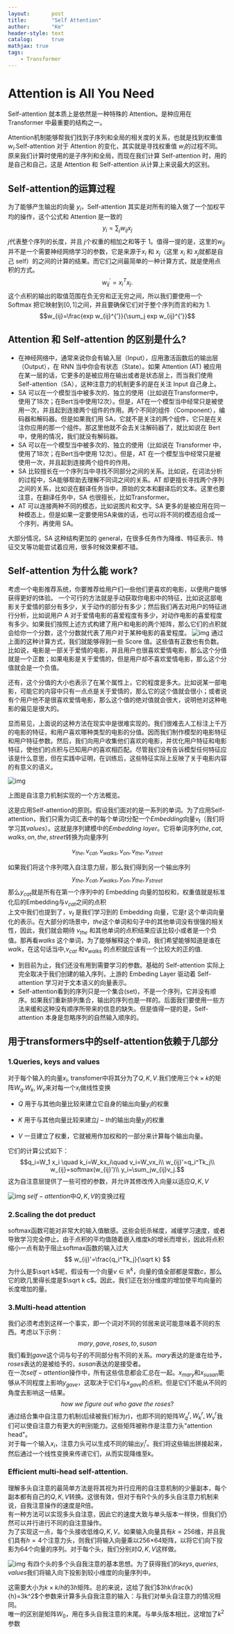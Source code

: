 ```yaml
---
layout:       post
title:        "Self Attention"
author:       "Ke"
header-style: text
catalog:      true
mathjax: true
tags:
    - Transformer
---
```


# Attention is All You Need 


Self-attention 就本质上是依然是一种特殊的 Attention。是种应用在 Transformer 中最重要的结构之一。  

 Attention机制能够帮我们找到子序列和全局的相关度的关系，也就是找到权重值$w_i$.Self-attention 对于 Attention 的变化，其实就是寻找权重值 $w_i$的过程不同。原来我们计算时使用的是子序列和全局，而现在我们计算 Self-attention 时，用的是自己和自己，这是 Attention 和 Self-attention 从计算上来说最大的区别。

 ## Self-attention的运算过程
 为了能够产生输出的向量 $y_i$，Self-attention 其实是对所有的输入做了一个加权平均的操作，这个公式和 Attention 是一致的  
 $$ y_i=\sum_j w_{ij} x_j$$
 $j$代表整个序列的长度，并且 $j$个权重的相加之和等于 1。值得一提的是，这里的$w_{ij}$
 并不是一个需要神经网络学习的参数，它是来源于$x_i$ 和 $x_j$（这里 $x_i$ 和 $x_j$就都是自己 self）的之间的计算的结果。而它们之间最简单的一种计算方式，就是使用点积的方式。
 $$ w_{ij}^{'}=x_i^{T}x_j.$$
 这个点积的输出的取值范围在负无穷和正无穷之间，所以我们要使用一个 Softmax 把它映射到$[0,1]$之间，并且要确保它们对于整个序列而言的和为 1.  
 $$w_{ij}=\frac{exp w_{ij}^{'}}{\sum_j exp w_{ij}^{'}}$$

 ## Attention 和 Self-attention 的区别是什么?

- 在神经网络中，通常来说你会有输入层（Input），应用激活函数后的输出层（Output），在 RNN 当中你会有状态（State）。如果 Attention (AT) 被应用在某一层的话，它更多的是被应用在输出或者是状态层上，而当我们使用 Self-attention（SA），这种注意力的机制更多的是在关注 Input 自己身上。
- SA 可以在一个模型当中被多次的、独立的使用（比如说在Transformer中，使用了18次；在Bert当中使用12次）。但是，AT在一个模型当中经常只是被使用一次，并且起到连接两个组件的作用。两个不同的组件（Component），编码器和解码器。但是如果我们用 SA，它就不是关注的两个组件，它只是在关注你应用的那一个组件。那这里他就不会去关注解码器了，就比如说在 Bert 中，使用的情况，我们就没有解码器。
- SA 可以在一个模型当中被多次的、独立的使用（比如说在 Transformer 中，使用了18次；在Bert当中使用 12次）。但是，AT 在一个模型当中经常只是被使用一次，并且起到连接两个组件的作用。
- SA 比较擅长在一个序列当中寻找不同部分之间的关系。比如说，在词法分析的过程中，SA能够帮助去理解不同词之间的关系。AT 却更擅长寻找两个序列之间的关系，比如说在翻译任务当中，原始的文本和翻译后的文本。这里也要注意，在翻译任务中，SA 也很擅长，比如Transformer。
- AT 可以连接两种不同的模态，比如说图片和文字。SA 更多的是被应用在同一种模态上，但是如果一定要使用SA来做的话，也可以将不同的模态组合成一个序列，再使用 SA。 

大部分情况，SA 这种结构更加的 general，在很多任务作为降维、特征表示、特征交叉等功能尝试着应用，很多时候效果都不错。

## Self-attention 为什么能 work?
考虑一个电影推荐系统，你要推荐给用户们一些他们更喜欢的电影，以便用户能够获得更好的体验。
一个可行的方法就是手动获取你电影中的特征，比如说这部电影关于爱情的部分有多少，关于动作的部分有多少；然后我们再去对用户的特征进行分析，比如说用户 A 对于爱情电影的喜爱程度有多少，对动作电影的喜爱程度有多少。如果我们按照上述方式构建了用户和电影的两个矩阵，那么它们的点积就会给你一个分数，这个分数就代表了用户对于某种电影的喜爱程度。
![img](/img/in-post/post-self-attention/score.jpg)
通过上面的这种计算方式，我们就能够得到一些 Score 值。这些值有正数也有负数。比如说，电影是一部关于爱情的电影，并且用户也很喜欢爱情电影，那么这个分值就是一个正数；如果电影是关于爱情的，但是用户却不喜欢爱情电影，那么这个分值就会是一个负值。

还有，这个分值的大小也表示了在某个属性上，它的程度是多大。比如说某一部电影，可能它的内容中只有一点点是关于爱情的，那么它的这个值就会很小；或者说有个用户他不是很喜欢爱情电影，那么这个值的绝对值就会很大，说明他对这种电影的偏见是很大的。

显而易见，上面说的这种方法在现实中是很难实现的。我们很难去人工标注上千万的电影的特征，和用户喜欢哪种类型的电影的分值。因而我们制作模型的电影特征和用户特征参数。然后，我们向用户收集他们喜欢的电影，并优化用户特征和电影特征，使他们的点积与已知用户的喜欢相匹配。尽管我们没有告诉模型任何特征应该是什么意思，但在实践中证明，在训练后，这些特征实际上反映了关于电影内容的有意义的语义。

![img](/img/in-post/post-self-attention/basic-self-attn.jpg)

上图是自注意力机制实现的一个方法概览。


这是应用Self-attention的原则。假设我们面对的是一系列的单词。为了应用Self-attention，我们只需为词汇表中的每个单词$t$分配一个$Embedding$向量$v_t$（我们将学习其$values$）。这就是序列建模中的$Embedding\ layer$。它将单词序列$the,cat,walks,on,the,street$转换为向量序列  

$$v_{the},v_{cat},v_{walks},v_{on},v_{the},v_{street}$$

如果我们将这个序列喂入自注意力层，那么我们得到另一个输出序列
$$y_{the},y_{cat},y_{walks},y_{on},y_{the},y_{street}$$
那么$y_{cat}$就是所有在第一个序列中的 Embedding 向量的加权和，权重值就是标准化后的Embedding与$v_{cat}$之间的点积  
上文中我们也提到了，$v_t$ 
 是我们学习到的 Embedding 向量，它是$t$ 这个单词向量化的表示。在大部分的场景中，$the$这个单词和句子中的其他单词没有很强的相关性，因此，我们就会期待 $v_{the}$
 和其他单词的点积结果应该比较小或者是一个负值。那再看$walks$
 这个单词，为了能够解释这个单词，我们希望能够知道是谁在 $walk$，在这句话当中,$v_{cat}$
 和$v_{walks}$ 的点积就应该有一个比较大的正的值.

 - 到目前为止，我们还没有用到需要学习的参数。基础的 Self-attention 实际上完全取决于我们创建的输入序列，上游的 Embeding Layer 驱动着 Self-attention 学习对于文本语义的向量表示。
- Self-attention看到的序列只是一个集合(set)，不是一个序列，它并没有顺序。如果我们重新排列集合，输出的序列也是一样的。后面我们要使用一些方法来缓和这种没有顺序所带来的信息的缺失。但是值得一提的是，Self-attention 本身是忽略序列的自然输入顺序的。


## 用于transformers中的self-attention依赖于几部分

### 1.Queries, keys and values
对于每个输入的向量$x_i$, transfomer中将其分为了$Q,K,V$.我们使用三个$k\times k$的矩阵$W_q.W_k,W_v$来对每一个$x_i$做线性变换
- $Q$ 用于与其他向量比较来建立它自身的输出向量$y_i$的权重  



- $K$ 用于与其他向量比较来建立$j-th$的输出向量$y_j$的权重

- $V$ 一旦建立了权重，它就被用作加权和的一部分来计算每个输出向量。

它们的计算公式如下：
$$q_i=W_1 x_i \quad
k_i=W_kx_i\quad
v_i=W_vx_i\\
w_{ij}'=q_i^Tk_j\\
w_{ij}=softmax(w_{ij}')\\
y_i=\sum_jw_{ij}v_j.$$
这为自注意层提供了一些可控的参数，并允许其修改传入向量以适应$Q,K,V$

![img](/img/in-post/post-self-attention/qkv.jpg)
$self-attention$中$Q,K,V$的变换过程
### 2.Scaling the dot preduct
softmax函数可能对非常大的输入值敏感。这些会扼杀梯度，减缓学习速度，或者导致学习完全停止。由于点积的平均值随着嵌入维度k的增长而增长，因此将点积缩小一点有助于阻止softmax函数的输入过大
$$
    w_{ij}'=\frac{q_i^Tk_j}{\sqrt k}
$$
为什么是$\sqrt k$呢，假设有一个向量$v\in \mathbb{R}^k$，向量的值全部都是常数$c$，那么它的欧几里得长度是$\sqrt k c$。因此，我们正在划分维度的增加使平均向量的长度增加的量。

### 3.Multi-head attention
我们必须考虑到这样一个事实，即一个词对不同的邻居来说可能意味着不同的东西。考虑以下示例：
$$mary,gave,roses,to,susan$$
我们看到$gave$这个词与句子的不同部分有不同的关系。$mary$表达的是谁在给予，$roses$表达的是被给予的，$susan$表达的是接受者。  
在一次$self-attention$操作中，所有这些信息都会汇总在一起。$x_{mary}$和$x_{susan}$能够从不同程度上影响$y_{gave}$，这取决于它们与$x_{gave}$的点积。但是它们不能从不同的角度去影响这一结果。
$$
    how\:we\  figure \ out\  who\  gave\  the\  roses?
$$
通过结合集中自注意力机制(后续被我们标为$r$)，也即不同的矩阵$W_q^r,W_k^r,W_v^r$我们可以使自注意力有更大的判别能力。这些矩阵被称作是注意力头"attention head"。  
对于每一个输入$x_i$，注意力头可以生成不同的输出$y_i^r$。我们将这些输出拼接起来，然后通过一个线性变换来传递它们，从而实现降维至$k$。
### Efficient multi-head self-attention.
理解多头自注意的最简单方法是将其视为并行应用的自注意机制的少量副本，每个副本都有自己的$Q,K,V$转换。这很有效，但对于有R个头的多头自注意力机制来说，自我注意操作的速度是R倍。  
有一种方法可以实现多头自注意，因此它的速度大致与单头版本一样快，但我们仍然可以并行进行不同的自注意操作。  
为了实现这一点，每个头接收低维$Q,K,V$。如果输入向量具有$k=256$维，并且我们具有$h=4$个注意力头，则我们将输入向量乘以256×64矩阵，以将它们向下投影为64个向量的序列。对于每个头，我们分别对$Q,K,V$这样做。

![img](/img/in-post/post-self-attention/multi-head.jpg)
有四个头的多个头自我注意的基本思想。为了获得我们的$keys,queries,values$我们将输入向下投影到较小维度的向量序列中。

这需要大小为$k\times k/h$的$3h$矩阵。总的来说，这给了我们$3hk\frac{k}{h}=3k^2$个参数来计算多头自我注意的输入：与我们对单头自注意力的情况相同。  
唯一的区别是矩阵$W_0$，用在多头自我注意的末尾。与单头版本相比，这增加了$k^2$参数




